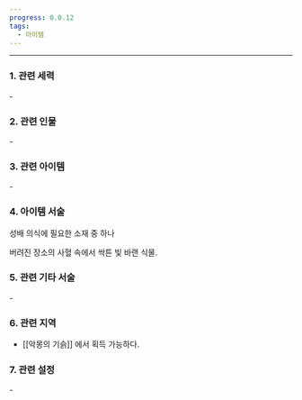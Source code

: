 ```yaml
---
progress: 0.0.12
tags:
  - 아이템
---
```

---
### 1. 관련 세력 
\-

### 2. 관련 인물
\-

### 3. 관련 아이템
\-
### 4. 아이템 서술
성배 의식에 필요한 소재 중 하나  
  
버려진 장소의 사혈 속에서 싹튼 빛 바랜 식물.

### 5. 관련 기타 서술
\-

### 6. 관련 지역
- [[악몽의 기슭]] 에서 획득 가능하다.
### 7. 관련 설정
\-